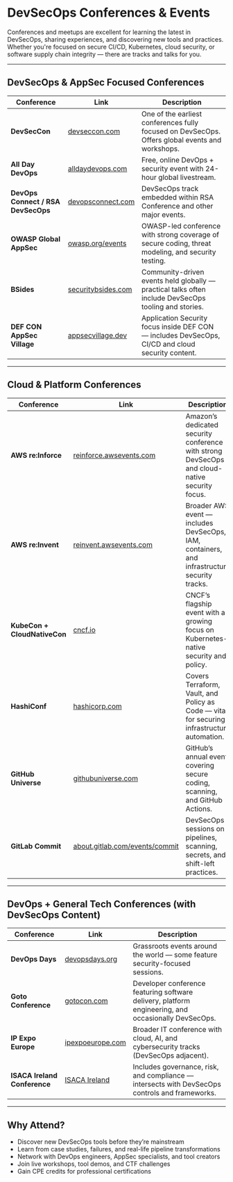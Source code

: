 # DevSecOps Conferences & Events

Conferences and meetups are excellent for learning the latest in DevSecOps, sharing experiences, and discovering new tools and practices. Whether you're focused on secure CI/CD, Kubernetes, cloud security, or software supply chain integrity — there are tracks and talks for you.

---

## DevSecOps & AppSec Focused Conferences

| Conference | Link | Description |
|------------|------|-------------|
| **DevSecCon** | [devseccon.com](https://www.devseccon.com/) | One of the earliest conferences fully focused on DevSecOps. Offers global events and workshops. |
| **All Day DevOps** | [alldaydevops.com](https://www.alldaydevops.com/) | Free, online DevOps + security event with 24-hour global livestream. |
| **DevOps Connect / RSA DevSecOps** | [devopsconnect.com](https://www.devopsconnect.com/) | DevSecOps track embedded within RSA Conference and other major events. |
| **OWASP Global AppSec** | [owasp.org/events](https://owasp.org/events/) | OWASP-led conference with strong coverage of secure coding, threat modeling, and security testing. |
| **BSides** | [securitybsides.com](https://www.securitybsides.com/) | Community-driven events held globally — practical talks often include DevSecOps tooling and stories. |
| **DEF CON AppSec Village** | [appsecvillage.dev](https://www.appsecvillage.dev/) | Application Security focus inside DEF CON — includes DevSecOps, CI/CD and cloud security content. |

---

## ️Cloud & Platform Conferences

| Conference | Link | Description |
|------------|------|-------------|
| **AWS re:Inforce** | [reinforce.awsevents.com](https://reinforce.awsevents.com/) | Amazon’s dedicated security conference with strong DevSecOps and cloud-native security focus. |
| **AWS re:Invent** | [reinvent.awsevents.com](https://reinvent.awsevents.com) | Broader AWS event — includes DevSecOps, IAM, containers, and infrastructure security tracks. |
| **KubeCon + CloudNativeCon** | [cncf.io](https://www.cncf.io/events/kubecon-cloudnativecon-global/) | CNCF’s flagship event with a growing focus on Kubernetes-native security and policy. |
| **HashiConf** | [hashicorp.com](https://www.hashicorp.com/hashiconf) | Covers Terraform, Vault, and Policy as Code — vital for securing infrastructure automation. |
| **GitHub Universe** | [githubuniverse.com](https://githubuniverse.com/) | GitHub’s annual event covering secure coding, scanning, and GitHub Actions. |
| **GitLab Commit** | [about.gitlab.com/events/commit](https://about.gitlab.com/events/commit/) | DevSecOps sessions on pipelines, scanning, secrets, and shift-left practices. |

---

## DevOps + General Tech Conferences (with DevSecOps Content)

| Conference | Link | Description |
|------------|------|-------------|
| **DevOps Days** | [devopsdays.org](https://www.devopsdays.org/) | Grassroots events around the world — some feature security-focused sessions. |
| **Goto Conference** | [gotocon.com](https://gotocon.com) | Developer conference featuring software delivery, platform engineering, and occasionally DevSecOps. |
| **IP Expo Europe** | [ipexpoeurope.com](http://www.ipexpoeurope.com/) | Broader IT conference with cloud, AI, and cybersecurity tracks (DevSecOps adjacent). |
| **ISACA Ireland Conference** | [ISACA Ireland](https://www.isaca.org/chapters5/Ireland/conference/pages/Agenda.aspx) | Includes governance, risk, and compliance — intersects with DevSecOps controls and frameworks. |

---

## Why Attend?

- Discover new DevSecOps tools before they’re mainstream
- Learn from case studies, failures, and real-life pipeline transformations
- Network with DevOps engineers, AppSec specialists, and tool creators
- Join live workshops, tool demos, and CTF challenges
- Gain CPE credits for professional certifications
